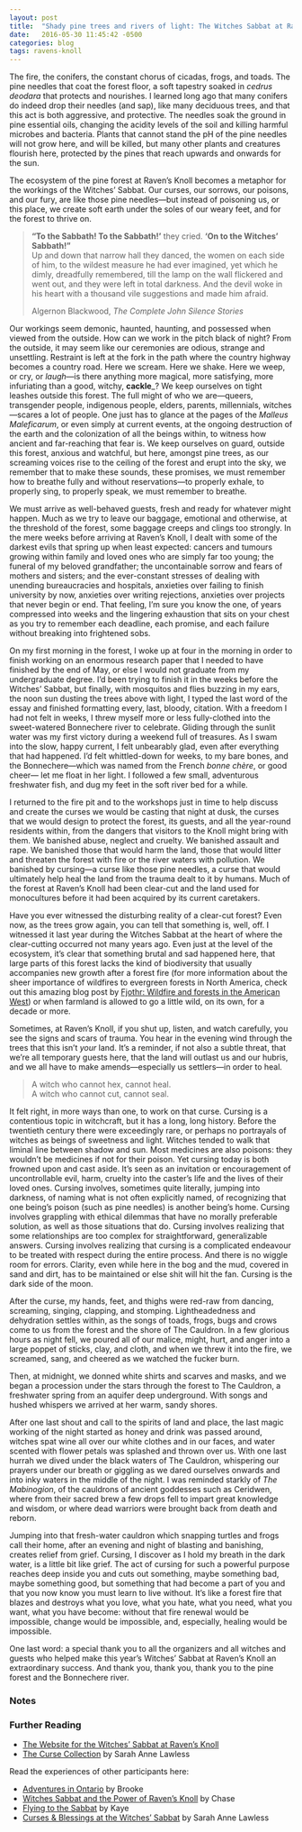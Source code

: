 ```yaml
---
layout: post
title:  "Shady pine trees and rivers of light: The Witches Sabbat at Raven’s Knoll 2016"
date:   2016-05-30 11:45:42 -0500
categories: blog
tags: ravens-knoll
---
```


The fire, the conifers, the constant chorus of cicadas, frogs, and toads. The pine needles that coat the forest floor, a soft tapestry soaked in _cedrus deodara_ that protects and nourishes. I learned long ago that many conifers do indeed drop their needles (and sap), like many deciduous trees, and that this act is both aggressive, and protective. The needles soak the ground in pine essential oils, changing the acidity levels of the soil and killing harmful microbes and bacteria. Plants that cannot stand the pH of the pine needles will not grow here, and will be killed, but many other plants and creatures flourish here, protected by the pines that reach upwards and onwards for the sun.

The ecosystem of the pine forest at Raven’s Knoll becomes a metaphor for the workings of the Witches’ Sabbat. Our curses, our sorrows, our poisons, and our fury, are like those pine needles—but instead of poisoning us, or this place, we create soft earth under the soles of our weary feet, and for the forest to thrive on.

> **“To the Sabbath! To the Sabbath!’** they cried. **‘On to the Witches’ Sabbath!”**  
> Up and down that narrow hall they danced, the women on each side of him, to the wildest measure he had ever imagined, yet which he dimly, dreadfully remembered, till the lamp on the wall flickered and went out, and they were left in total darkness. And the devil woke in his heart with a thousand vile suggestions and made him afraid.
> 
> Algernon Blackwood, _The Complete John Silence Stories_

Our workings seem demonic, haunted, haunting, and possessed when viewed from the outside. How can we work in the pitch black of night? From the outside, it may seem like our ceremonies are odious, strange and unsettling. Restraint is left at the fork in the path where the country highway becomes a country road. Here we scream. Here we shake. Here we weep, or cry, or _laugh_—is there anything more magical, more satisfying, more infuriating than a good, witchy, **cackle**_? We keep ourselves on tight leashes outside this forest. The full might of who we are—queers, transgender people, indigenous people, elders, parents, millennials, witches—scares a lot of people. One just has to glance at the pages of the _Malleus Maleficarum_, or even simply at current events, at the ongoing destruction of the earth and the colonization of all the beings within, to witness how ancient and far-reaching that fear is. We keep ourselves on guard, outside this forest, anxious and watchful, but here, amongst pine trees, as our screaming voices rise to the ceiling of the forest and erupt into the sky, we remember that to make these sounds, these promises, we must remember how to breathe fully and without reservations—to properly exhale, to properly sing, to properly speak, we must remember to breathe.

We must arrive as well-behaved guests, fresh and ready for whatever might happen. Much as we try to leave our baggage, emotional and otherwise, at the threshold of the forest, some baggage creeps and clings too strongly. In the mere weeks before arriving at Raven’s Knoll, I dealt with some of the darkest evils that spring up when least expected: cancers and tumours growing within family and loved ones who are simply far too young; the funeral of my beloved grandfather; the uncontainable sorrow and fears of mothers and sisters; and the ever-constant stresses of dealing with unending bureaucracies and hospitals, anxieties over failing to finish university by now, anxieties over writing rejections, anxieties over projects that never begin or end. That feeling, I’m sure you know the one, of years compressed into weeks and the lingering exhaustion that sits on your chest as you try to remember each deadline, each promise, and each failure without breaking into frightened sobs.

On my first morning in the forest, I woke up at four in the morning in order to finish working on an enormous research paper that I needed to have finished by the end of May, or else I would not graduate from my undergraduate degree. I’d been trying to finish it in the weeks before the Witches’ Sabbat, but finally, with mosquitos and flies buzzing in my ears, the noon sun dusting the trees above with light, I typed the last word of the essay and finished formatting every, last, bloody, citation. With a freedom I had not felt in weeks, I threw myself more or less fully-clothed into the sweet-watered Bonnechere river to celebrate. Gliding through the sunlit water was my first victory during a weekend full of treasures. As I swam into the slow, happy current, I felt unbearably glad, even after everything that had happened. I’d felt whittled-down for weeks, to my bare bones, and the Bonnechere—which was named from the French _bonne chère_, or good cheer— let me float in her light. I followed a few small, adventurous freshwater fish, and dug my feet in the soft river bed for a while.

I returned to the fire pit and to the workshops just in time to help discuss and create the curses we would be casting that night at dusk, the curses that we would design to protect the forest, its guests, and all the year-round residents within, from the dangers that visitors to the Knoll might bring with them. We banished abuse, neglect and cruelty. We banished assault and rape. We banished those that would harm the land, those that would litter and threaten the forest with fire or the river waters with pollution. We banished by cursing—a curse like those pine needles, a curse that would ultimately help heal the land from the trauma dealt to it by humans. Much of the forest at Raven’s Knoll had been clear-cut and the land used for monocultures before it had been acquired by its current caretakers.

Have you ever witnessed the disturbing reality of a clear-cut forest? Even now, as the trees grow again, you can tell that something is, well, off. I witnessed it last year during the Witches Sabbat at the heart of where the clear-cutting occurred not many years ago. Even just at the level of the ecosystem, it’s clear that something brutal and sad happened here, that large parts of this forest lacks the kind of biodiversity that usually accompanies new growth after a forest fire (for more information about the sheer importance of wildfires to evergreen forests in North America, check out this amazing blog post by [Fjothr: Wildfire and forests in the American West](https://fjothr.wordpress.com/2014/04/04/wildfire-and-forests-in-the-american-west/)) or when farmland is allowed to go a little wild, on its own, for a decade or more.

Sometimes, at Raven’s Knoll, if you shut up, listen, and watch carefully, you see the signs and scars of trauma. You hear in the evening wind through the trees that this isn’t _your_ land. It’s a reminder, if not also a subtle threat, that we’re all temporary guests here, that the land will outlast us and our hubris, and we all have to make amends—especially us settlers—in order to heal.

> A witch who cannot hex, cannot heal.  
> A witch who cannot cut, cannot seal.

It felt right, in more ways than one, to work on that curse. Cursing is a contentious topic in witchcraft, but it has a long, long history. Before the twentieth century there were exceedingly rare, or perhaps no portrayals of witches as beings of sweetness and light. Witches tended to walk that liminal line between shadow and sun. Most medicines are also poisons: they wouldn’t be medicines if not for their poison. Yet cursing today is both frowned upon and cast aside. It’s seen as an invitation or encouragement of uncontrollable evil, harm, cruelty into the caster’s life and the lives of their loved ones. Cursing involves, sometimes quite literally, jumping into darkness, of naming what is not often explicitly named, of recognizing that one being’s poison (such as pine needles) is another being’s home. Cursing involves grappling with ethical dilemmas that have no morally preferable solution, as well as those situations that do. Cursing involves realizing that some relationships are too complex for straightforward, generalizable answers. Cursing involves realizing that cursing is a complicated endeavour to be treated with respect during the entire process. And there is no wiggle room for errors. Clarity, even while here in the bog and the mud, covered in sand and dirt, has to be maintained or else shit will hit the fan. Cursing is the dark side of the moon.

After the curse, my hands, feet, and thighs were red-raw from dancing, screaming, singing, clapping, and stomping. Lightheadedness and dehydration settles within, as the songs of toads, frogs, bugs and crows come to us from the forest and the shore of The Cauldron. In a few glorious hours as night fell, we poured all of our malice, might, hurt, and anger into a large poppet of sticks, clay, and cloth, and when we threw it into the fire, we screamed, sang, and cheered as we watched the fucker burn.

Then, at midnight, we donned white shirts and scarves and masks, and we began a procession under the stars through the forest to The Cauldron, a freshwater spring from an aquifer deep underground. With songs and hushed whispers we arrived at her warm, sandy shores.

After one last shout and call to the spirits of land and place, the last magic working of the night started as honey and drink was passed around, witches spat wine all over our white clothes and in our faces, and water scented with flower petals was splashed and thrown over us. With one last hurrah we dived under the black waters of The Cauldron, whispering our prayers under our breath or giggling as we dared ourselves onwards and into inky waters in the middle of the night. I was reminded starkly of _The Mabinogion_, of the cauldrons of ancient goddesses such as Ceridwen, where from their sacred brew a few drops fell to impart great knowledge and wisdom, or where dead warriors were brought back from death and reborn.

Jumping into that fresh-water cauldron which snapping turtles and frogs call their home, after an evening and night of blasting and banishing, creates relief from grief. Cursing, I discover as I hold my breath in the dark water, is a little bit like grief. The act of cursing for such a powerful purpose reaches deep inside you and cuts out something, maybe something bad, maybe something good, but something that had become a part of you and that you now know you must learn to live without. It’s like a forest fire that blazes and destroys what you love, what you hate, what you need, what you want, what you have become: without that fire renewal would be impossible, change would be impossible, and, especially, healing would be impossible.

One last word: a special thank you to all the organizers and all witches and guests who helped make this year’s Witches’ Sabbat at Raven’s Knoll an extraordinary success. And thank you, thank you, thank you to the pine forest and the Bonnechere river.

### Notes

### Further Reading

- [The Website for the Witches’ Sabbat at Raven’s Knoll](http://walkingthehedge.net/witchessabbat/)
- [The Curse Collection](http://sarahannelawless.com/2015/03/13/the-curse-collection/) by Sarah Anne Lawless

Read the experiences of other participants here:

- [Adventures in Ontario](https://littleriverwritings.com/2016/06/01/adventures-in-ontario/) by Brooke
- [Witches Sabbat and the Power of Raven’s Knoll](https://graveskeeper.wordpress.com/2016/06/01/witches-sabbat-and-ravens-knoll/) by Chase
- [Flying to the Sabbat](https://theautumnhunt.wordpress.com/2016/06/06/flying-to-the-sabbat/) by Kaye
- [Curses & Blessings at the Witches’ Sabbat](http://sarahannelawless.com/2016/06/08/the-witches-sabbat/) by Sarah Anne Lawless 